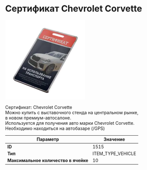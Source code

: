 # Сертификат Chevrolet Corvette

![Item Image](../img/1515.webp?raw=true)

Сертификат: Chevrolet Corvette<br>Можно купить с выставочного стенда на центральном рынке,<br>в новом премиум-автосалоне.<br>Используется для получения авто марки Chevrolet Corvette.<br>Необходимо находиться на автобазаре (/GPS)


| Параметр | Значение |
|----------|----------|
| **ID** | 1515 |
| **Тип** | ITEM_TYPE_VEHICLE |
| **Максимальное количество в ячейке** | 10 |

